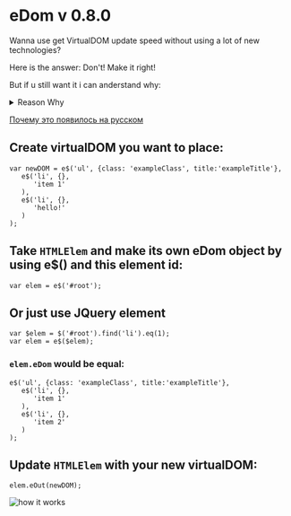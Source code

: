 # eDom v 0.8.0

Wanna use get VirtualDOM update speed without using a lot of new technologies? 

Here is the answer: Don't! Make it right!

But if u still want it i can anderstand why:

<details> 
  <summary>Reason Why</summary>   
  
[Reason Why](https://hackernoon.com/how-it-feels-to-learn-javascript-in-2016-d3a717dd577f?ref=mybridge.co#.8izemvqt6)

Hey, I got this new web project, but to be honest I haven’t coded much web in a few years and I’ve heard the landscape changed a bit. You are the most up-to date web dev around here right?

_-The actual term is Front End engineer, but yeah, I’m the right guy. I do web in 2016. Visualisations, music players, flying drones that play football, you name it. I just came back from JsConf and ReactConf, so I know the latest technologies to create web apps._

Cool. I need to create a page that displays the latest activity from the users, so I just need to get the data from the REST endpoint and display it in some sort of filterable table, and update it if anything changes in the server. I was thinking maybe using jQuery to fetch and display the data?

_-Oh my god no, no one uses jQuery anymore. You should try learning React, it’s 2016._

Oh, OK. What’s React?

_-It’s a super cool library made by some guys at Facebook, it really brings control and performance to your application, by allowing you to handle any view changes very easily._

That sounds neat. Can I use React to display data from the server?

_-Yeah, but first you need to add React and React DOM as a library in your webpage._

Wait, why two libraries?

_-So one is the actual library and the second one is for manipulating the DOM, which now you can describe in JSX._

JSX? What is JSX?

_-JSX is just a JavaScript syntax extension that looks pretty much like XML. It’s kind of another way to describe the DOM, think of it as a better HTML._

What’s wrong with HTML?

_-It’s 2016. No one codes HTML directly anymore._

Right. Anyway, if I add these two libraries then I can use React?

_-Not quite. You need to add Babel, and then you are able to use React._

Another library? What’s Babel?

_-Oh, Babel is a transpiler that allows you to target specific versions of JavaScript, while you code in any version of JavaScript. You don’t HAVE to include Babel to use ReactJS, but unless you do, you are stuck with using ES5, and let’s be real, it’s 2016, you should be coding in ES2016+ like the rest of the cool kids do._

ES5? ES2016+? I’m getting lost over here. What’s ES5 and ES2016+?

_-ES5 stands for ECMAScript 5. It’s the edition that has most people target since it has been implemented by most browsers nowadays._

ECMAScript?

_-Yes, you know, the scripting standard JavaScript was based on in 1999 after its initial release in 1995, back then when JavaScript was named Livescript and only ran in the Netscape Navigator. That was very messy back then, but thankfully now things are very clear and we have, like, 7 editions of this implementation._

7 editions. For real. And ES5 and ES2016+ are?

_-The fifth and seventh edition respectively._

Wait, what happened with the sixth?

_-You mean ES6? Yeah, I mean, each edition is a superset of the previous one, so if you are using ES2016+, you are using all the features of the previous versions._

Right. And why use ES2016+ over ES6 then?

_-Well, you COULD use ES6, but to use cool features like async and await, you need to use ES2016+. Otherwise you are stuck with ES6 generators with coroutines to block asynchronous calls for proper control flow._

I have no idea what you just said, and all these names are confusing. Look, I’m just loading a bunch of data from a server, I used to be able to just include jQuery from a CDN and just get the data with AJAX calls, why can’t I just do that?

_-It’s 2016 man, no one uses jQuery anymore, it ends up in a bunch of spaghetti code. Everyone knows that._

Right. So my alternative is to load three libraries to fetch data and display a HTML table.

_-Well, you include those three libraries but bundle them up with a module manager to load only one file._

I see. And what’s a module manager?

_-The definition depends on the environment, but in the web we usually mean anything that supports AMD or CommonJS modules._

Riiight. And AMD and CommonJS are…?

_-Definitions. There are ways to describe how multiple JavaScript libraries and classes should interact. You know, exports and requires? You can write multiple JavaScript files defining the AMD or CommonJS API and you can use something like Browserify to bundle them up._

OK, that makes sense… I think. What is Browserify?

_-It’s a tool that allows you to bundle CommonJS described dependencies to files that can be run in the browser. It was created because most people publish those dependencies in the npm registry._

npm registry?

_-It’s a very big public repository where smart people put code and dependencies as modules._

Like a CDN?

_-Not really. It’s more like a centralised database where anyone can publish and download libraries, so you can use them locally for development and then upload them to a CDN if you want to._

Oh, like Bower!

_-Yes, but it’s 2016 now, no one uses Bower anymore._

Oh, I see… so I need to download the libraries from npm then?

_-Yes. So for instance, if you want to use React , you download the React module and import it in your code. You can do that for almost every popular JavaScript library._

Oh, like Angular!

_-Angular is so 2015. But yes. Angular would be there, alongside VueJS or RxJS and other cool 2016 libraries. Want to learn about those?_

Let’s stick with React, I’m already learning too many things now. So, if I need to use React I fetch it from this npm and then use this Browserify thing?

_-Yes._

That seems overly complicated to just grab a bunch of dependencies and tie them together.

_-It is, that’s why you use a task manager like Grunt or Gulp or Broccoli to automate running Browserify. Heck, you can even use Mimosa._

Grunt? Gulp? Broccoli? Mimosa? The heck are we talking about now?

_-Task managers. But they are not cool anymore. We used them in like, 2015, then we used Makefiles, but now we wrap everything with Webpack._

Makefiles? I thought that was mostly used on C or C++ projects.

_-Yeah, but apparently in the web we love making things complicated and then going back to the basics. We do that every year or so, just wait for it, we are going to do assembly in the web in a year or two._

Sigh. You mentioned something called Webpack?

_-It’s another module manager for the browser while being kind of a task runner as well. It’s like a better version of Browserify._

Oh, Ok. Why is it better?

_-Well, maybe not better, it’s just more opinionated on how your dependencies should be tied. Webpack allows you to use different module managers, and not only CommonJS ones, so for instance native ES6 supported modules._

I’m extremely confused by this whole CommonJS/ES6 thing.

_-Everyone is, but you shouldn’t care anymore with SystemJS._

Jesus christ, another noun-js. Ok, and what is this SystemJS?

_-Well, unlike Browserify and Webpack 1.x, SystemJS is a dynamic module loader that allows you to tie multiple modules in multiple files instead of bundling them in one big file._

Wait, but I thought we wanted to build our libraries in one big file and load that!

_-Yes, but because HTTP/2 is coming now multiple HTTP requests are actually better._

Wait, so can’t we just add the three original libraries for React??

_-Not really. I mean, you could add them as external scripts from a CDN, but you would still need to include Babel then._

Sigh. And that is bad right?

_-Yes, you would be including the entire babel-core, and it wouldn’t be efficient for production. On production you need to perform a series of pre-tasks to get your project ready that make the ritual to summon Satan look like a boiled eggs recipe. You need to minify assets, uglify them, inline css above the fold, defer scripts, as well as-_

I got it, I got it. So if you wouldn’t include the libraries directly in a CDN, how would you do it?

_-I would transpile it from Typescript using a Webpack + SystemJS + Babel combo._

Typescript? I thought we were coding in JavaScript!

_-Typescript IS JavaScript, or better put, a superset of JavaScript, more specifically JavaScript on version ES6. You know, that sixth version we talked about before?_

I thought ES2016+ was already a superset of ES6! WHY we need now this thing called Typescript?

_-Oh, because it allows us to use JavaScript as a typed language, and reduce run-time errors. It’s 2016, you should be adding some types to your JavaScript code._

And Typescript obviously does that.

_-Flow as well, although it only checks for typing while Typescript is a superset of JavaScript which needs to be compiled._

Sigh… and Flow is?

_-It’s a static type checker made by some guys at Facebook. They coded it in OCaml, because functional programming is awesome._

OCaml? Functional programming?

_-It’s what the cool kids use nowadays man, you know, 2016? Functional programming? High order functions? Currying? Pure functions?_

I have no idea what you just said.

_-No one does at the beginning. Look, you just need to know that functional programming is better than OOP and that’s what we should be using in 2016._

Wait, I learned OOP in college, I thought that was good?

_-So was Java before being bought by Oracle. I mean, OOP was good back in the days, and it still has its uses today, but now everyone is realising modifying states is equivalent to kicking babies, so now everyone is moving to immutable objects and functional programming. Haskell guys had been calling it for years, -and don’t get me started with the Elm guys- but luckily in the web now we have libraries like Ramda that allow us to use functional programming in plain JavaScript._

Are you just dropping names for the sake of it? What the hell is Ramnda?

_-No. Ramda. Like Lambda. You know, that David Chambers’ library?_

David who?

_-David Chambers. Cool guy. Plays a mean Coup game. One of the contributors for Ramda. You should also check Erik Meijer if you are serious about learning functional programming._

And Erik Meijer is…?

_-Functional programming guy as well. Awesome guy. He has a bunch of presentations where he trashes Agile while using this weird coloured shirt. You should also check some of the stuff from Tj, Jash Kenas, Sindre Sorhus, Paul Irish, Addy Osmani-_

Ok. I’m going to stop you there. All that is good and fine, but I think all that is just so complicated and unnecessary for just fetching data and displaying it. I’m pretty sure I don’t need to know these people or learn all those things to create a table with dynamic data. Let’s get back to React. How can I fetch the data from the server with React?

_-Well, you actually don’t fetch the data with React, you just display the data with React._

Oh, damn me. So what do you use to fetch the data?

_-You use Fetch to fetch the data from the server._

I’m sorry? You use Fetch to fetch the data? Whoever is naming those things needs a thesaurus.

_-I know right? Fetch it’s the name of the native implementation for performing XMLHttpRequests against a server._

Oh, so AJAX.

_-AJAX is just the use of XMLHttpRequests. But sure. Fetch allows you to do AJAX based in promises, which then you can resolve to avoid the callback hell._

Callback hell?

_-Yeah. Every time you perform an asynchronous request against the server, you need to wait for its response, which then makes you to add a function within a function, which is called the callback pyramid from hell._

Oh, Ok. And this promise thing solves it?

_-Indeed. By manipulating your callbacks through promises, you can write easier to understand code, mock and test them, as well as perform simultaneous requests at once and wait until all of them are loaded._

And that can be done with Fetch?

_-Yes, but only if your user uses an evergreen browser, otherwise you need to include a Fetch polyfill or use Request, Bluebird or Axios._

How many libraries do I need to know for god’s sake? How many are of them?

_-It’s JavaScript. There has to be thousands of libraries that all do the same thing. We know libraries, in fact, we have the best libraries. Our libraries are huuuge, and sometimes we include pictures of Guy Fieri in them._

Did you just say Guy Fieri? Let’s get this over with. What these Bluebird, Request, Axios libraries do?

_-They are libraries to perform XMLHttpRequests that return promises._

Didn’t jQuery’s AJAX method start to return promises as well?

_-We don’t use the “J” word in 2016 anymore. Just use Fetch, and polyfill it when it’s not in a browser or use Bluebird, Request or Axios instead. Then manage the promise with await within an async function and boom, you have proper control flow._

It’s the third time you mention await but I have no idea what it is.

_-Await allows you to block an asynchronous call, allowing you to have better control on when the data is being fetch and overall increasing code readability. It’s awesome, you just need to make sure you add the stage-3 preset in Babel, or use syntax-async-functions and transform-async-to-generator plugin._

This is insane.

_-No, insane is the fact you need to precompile Typescript code and then transpile it with Babel to use await._

Wat? It’s not included in Typescript?

_-It does in the next version, but as of version 1.7 it only targets ES6, so if you want to use await in the browser, first you need to compile your Typescript code targeting ES6 and then Babel that shit up to target ES5._

At this point I don’t know what to say.

_-Look, it’s easy. Code everything in Typescript. All modules that use Fetch compile them to target ES6, transpile them with Babel on a stage-3 preset, and load them with SystemJS. If you don’t have Fetch, polyfill it, or use Bluebird, Request or Axios, and handle all your promises with await._

We have very different definitions of easy. So, with that ritual I finally fetched the data and now I can display it with React right?

_-Is your application going to handle any state changes?_

Err, I don’t think so. I just need to display the data.

_-Oh, thank god. Otherwise I would had to explain you Flux, and implementations like Flummox, Alt, Fluxible. Although to be honest you should be using Redux._

I’m going to just fly over those names. Again, I just need to display data.

_-Oh, if you are just displaying the data you didn’t need React to begin with. You would had been fine with a templating engine._

Are you kidding me? Do you think this is funny? Is that how you treat your loved ones?

_-I was just explaining what you could use._

Stop. Just stop.

_-I mean, even if it’s just using templating engine, I would still use a Typescript + SystemJS + Babel combo if I were you._

I need to display data on a page, not perform Sub Zero’s original MK fatality. Just tell me what templating engine to use and I’ll take it from there.

_-There’s a lot, which one you are familiar with?_

Ugh, can’t remember the name. It was a long time ago.

_-jTemplates? jQote? PURE?_

Err, doesn’t ring a bell. Another one?

_-Transparency? JSRender? MarkupJS? KnockoutJS? That one had two-way binding._

Another one?

_-PlatesJS? jQuery-tmpl? Handlebars? Some people still use it._

Maybe. Are there similar to that last one?

_-Mustache, underscore? I think now even lodash has one to be honest, but those are kind of 2014._

Err.. maybe it was newer.

_-Jade? DustJS?_

No.

_-DotJS? EJS?_

No.

_-Nunjucks? ECT?_

No.

_-Mah, no one likes Coffeescript syntax anyway. Jade?_

No, you already said Jade.

_-I meant Pug. I meant Jade. I mean, Jade is now Pug._

Sigh. No. Can’t remember. Which one would you use?

_-Probably just ES6 native template strings._

Let me guess. And that requires ES6.

_-Correct._

Which, depending on what browser I’m using needs Babel.

_-Correct._

Which, if I want to include without adding the entire core library, I need to load it as a module from npm.

_-Correct._

Which, requires Browserify, or Wepback, or most likely that other thing called SystemJS.

_-Correct._

Which, unless it’s Webpack, ideally should be managed by a task runner.

_-Correct._

But, since I should be using functional programming and typed languages I first need to pre-compile Typescript or add this Flow thingy.

_-Correct._

And then send that to Babel if I want to use await.

_-Correct._

So I can then use Fetch, promises, and control flow and all that magic.

_-Just don’t forget to polyfill Fetch if it’s not supported, Safari still can’t handle it._

You know what. I think we are done here. Actually, I think I’m done. I’m done with the web, I’m done with JavaScript altogether.

_-That’s fine, in a few years we all are going to be coding in Elm or WebAssembly._

I’m just going to move back to the backend. I just can’t handle these many changes and versions and editions and compilers and transpilers. The JavaScript community is insane if it thinks anyone can keep up with this.

_-I hear you. You should try the Python community then._

Why?

_-Ever heard of Python 3?_

</details>

[Почему это появилось на русском](https://habrahabr.ru/post/312022/)

## Create virtualDOM you want to place:
```
var newDOM = e$('ul', {class: 'exampleClass', title:'exampleTitle'}, 
   e$('li', {}, 
      'item 1'
   ),
   e$('li', {}, 
      'hello!'
   )
);
```

## Take `HTMLElem` and make its own eDom object by using e$() and this element id:
```
var elem = e$('#root');
```
## Or just use JQuery element
```
var $elem = $('#root').find('li').eq(1);
var elem = e$($elem);
```
### `elem.eDom` would be equal:
```
e$('ul', {class: 'exampleClass', title:'exampleTitle'}, 
   e$('li', {}, 
      'item 1'
   ),
   e$('li', {}, 
      'item 2'
   )
);
```

## Update `HTMLElem` with your new virtualDOM:
```
elem.eOut(newDOM);
```

![how it works](https://cdn-images-1.medium.com/max/800/1*e1s_Zc_fVxL3i0un2ZNEtg.gif)
